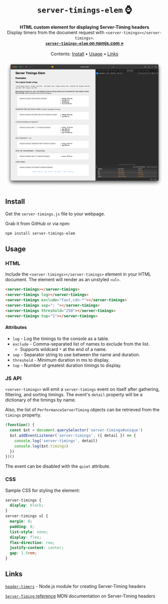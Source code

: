 <h1 align="center"><code>server-timings-elem</code> ⌚️</h1>

<p align="center">
  <strong>HTML custom element for displaying Server-Timing headers</strong><br>
  Display timers from the document request with <code>&lt;server-timings&gt;&lt;/server-timings&gt;</code>.<br>
  <a href="https://www.npmjs.com/package/server-timings-elem"><strong><code>server-timings-elem</code> on npmjs.com »</strong></a><br>
  <br>
  Contents:
  <a href="#Install">Install</a>
  •
  <a href="#Usage">Usage</a>
  •
  <a href="#Links">Links</a>
</p>

![Screenshot of server-timings-elem](./screenshot.png)

## Install

Get the `server-timings.js` file to your webpage.

Grab it from GitHub or via npm:

```sh
npm install server-timings-elem
```

## Usage

### HTML

Include the `<server-timings></server-timings>` element in your HTML document. The element will render as an unstyled `<ul>`.

```html
<server-timings></server-timings>
<server-timings log></server-timings>
<server-timings exclude="fast,cdn-*"></server-timings>
<server-timings sep=": "></server-timings>
<server-timings threshold="250"></server-timings>
<server-timings top="1"></server-timings>
```

#### Attributes

- `log` - Log the timings to the console as a table.
- `exclude` - Comma-separated list of names to exclude from the list.
  - Supports wildcard `*` at the end of a name.
- `sep` - Separator string to use between the name and duration.
- `threshold` - Minimum duration in ms to display.
- `top` - Number of greatest duration timings to display.

### JS API

`<server-timings>` will emit a `server-timings` event on itself after gathering, filtering, and sorting timings. The event's `detail` property will be a dictionary of the timings by name.

Also, the list of `PerformanceServerTiming` objects can be retrieved from the `timings` property.

```js
(function() {
  const $st = document.querySelector('server-timings#unique')
  $st.addEventListener('server-timings', ({ detail }) => {
    console.log('server-timings', detail)
    console.log($st.timings)
  })
})()
```

The event can be disabled with the `quiet` attribute.

### CSS

Sample CSS for styling the element:

```css
server-timings {
  display: block;
}
server-timings ul {
  margin: 0;
  padding: 0;
  list-style: none;
  display: flex;
  flex-direction: row;
  justify-content: center;
  gap: 1.5rem;
}
```

## Links

[`header-timers`](https://npmjs.com/package/header-timers) - Node.js module for creating Server-Timing headers

[`Server-Timing` reference](https://developer.mozilla.org/en-US/docs/Web/HTTP/Headers/Server-Timing) MDN documentation on Server-Timing headers
